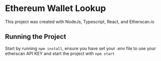 # Ethereum Wallet Lookup

This project was created with NodeJs, Typescript, React,  and Etherscan.io

## Running the Project
Start by running `npm install`, ensure you have set your .env file to use your etherscan API KEY and start the project with `npm start`


